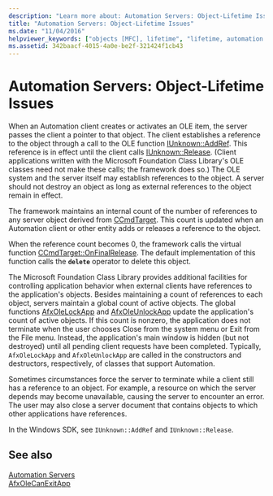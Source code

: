 ```yaml
---
description: "Learn more about: Automation Servers: Object-Lifetime Issues"
title: "Automation Servers: Object-Lifetime Issues"
ms.date: "11/04/2016"
helpviewer_keywords: ["objects [MFC], lifetime", "lifetime, automation server", "Automation servers, object lifetime", "servers, lifetime of Automation"]
ms.assetid: 342baacf-4015-4a0e-be2f-321424f1cb43
---
```

# Automation Servers: Object-Lifetime Issues

When an Automation client creates or activates an OLE item, the server passes the client a pointer to that object. The client establishes a reference to the object through a call to the OLE function [IUnknown::AddRef](/windows/win32/api/unknwn/nf-unknwn-iunknown-addref). This reference is in effect until the client calls [IUnknown::Release](/windows/win32/api/unknwn/nf-unknwn-iunknown-release). (Client applications written with the Microsoft Foundation Class Library's OLE classes need not make these calls; the framework does so.) The OLE system and the server itself may establish references to the object. A server should not destroy an object as long as external references to the object remain in effect.

The framework maintains an internal count of the number of references to any server object derived from [CCmdTarget](reference/ccmdtarget-class.md). This count is updated when an Automation client or other entity adds or releases a reference to the object.

When the reference count becomes 0, the framework calls the virtual function [CCmdTarget::OnFinalRelease](reference/ccmdtarget-class.md#onfinalrelease). The default implementation of this function calls the **`delete`** operator to delete this object.

The Microsoft Foundation Class Library provides additional facilities for controlling application behavior when external clients have references to the application's objects. Besides maintaining a count of references to each object, servers maintain a global count of active objects. The global functions [AfxOleLockApp](reference/application-control.md#afxolelockapp) and [AfxOleUnlockApp](reference/application-control.md#afxoleunlockapp) update the application's count of active objects. If this count is nonzero, the application does not terminate when the user chooses Close from the system menu or Exit from the File menu. Instead, the application's main window is hidden (but not destroyed) until all pending client requests have been completed. Typically, `AfxOleLockApp` and `AfxOleUnlockApp` are called in the constructors and destructors, respectively, of classes that support Automation.

Sometimes circumstances force the server to terminate while a client still has a reference to an object. For example, a resource on which the server depends may become unavailable, causing the server to encounter an error. The user may also close a server document that contains objects to which other applications have references.

In the Windows SDK, see `IUnknown::AddRef` and `IUnknown::Release`.

## See also

[Automation Servers](automation-servers.md)<br/>
[AfxOleCanExitApp](reference/application-control.md#afxolecanexitapp)
